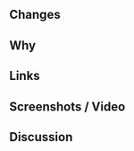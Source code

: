 ## Changes

<!-- Dot points / summary of what work you've done in your PR -->

## Why

<!-- Why were these changes made? (Optional - but consider that readers may include people looking through change history months away from now, not just reviewers) -->

## Links

<!-- e.g. Trello card, related PRs (if applicable) -->

## Screenshots / Video

<!-- Visual examples of changes that affect the UI (if applicable) -->

## Discussion

<!-- 
If applicable:
- Further questions
- Considerations, design decisions, etc.
- Things you might want to discuss
- Miscellaneous 
-->
